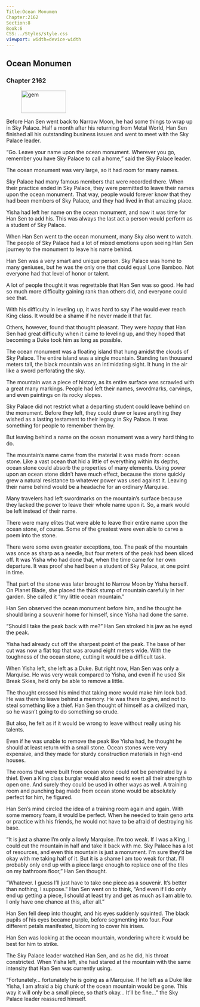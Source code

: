 ```yaml
---
Title:Ocean Monumen 
Chapter:2162 
Section:8 
Book:6 
CSS:../Styles/style.css 
viewport: width=device-width
---
```

  
## Ocean Monumen
### Chapter 2162
  
<figure>
	<img src="../Images/gem.gif" alt="gem" id="gem" width="120" height="60" />
</figure>
  

  
Before Han Sen went back to Narrow Moon, he had some things to wrap up in Sky Palace. Half a month after his returning from Metal World, Han Sen finished all his outstanding business issues and went to meet with the Sky Palace leader.

“Go. Leave your name upon the ocean monument. Wherever you go, remember you have Sky Palace to call a home,” said the Sky Palace leader.

The ocean monument was very large, so it had room for many names.

Sky Palace had many famous members that were recorded there. When their practice ended in Sky Palace, they were permitted to leave their names upon the ocean monument. That way, people would forever know that they had been members of Sky Palace, and they had lived in that amazing place.

Yisha had left her name on the ocean monument, and now it was time for Han Sen to add his. This was always the last act a person would perform as a student of Sky Palace.

When Han Sen went to the ocean monument, many Sky also went to watch. The people of Sky Palace had a lot of mixed emotions upon seeing Han Sen journey to the monument to leave his name behind.

Han Sen was a very smart and unique person. Sky Palace was home to many geniuses, but he was the only one that could equal Lone Bamboo. Not everyone had that level of honor or talent.

A lot of people thought it was regrettable that Han Sen was so good. He had so much more difficulty gaining rank than others did, and everyone could see that.

With his difficulty in leveling up, it was hard to say if he would ever reach King class. It would be a shame if he never made it that far.

Others, however, found that thought pleasant. They were happy that Han Sen had great difficulty when it came to leveling up, and they hoped that becoming a Duke took him as long as possible.

The ocean monument was a floating island that hung amidst the clouds of Sky Palace. The entire island was a single mountain. Standing ten thousand meters tall, the black mountain was an intimidating sight. It hung in the air like a sword perforating the sky.

The mountain was a piece of history, as its entire surface was scrawled with a great many markings. People had left their names, swordmarks, carvings, and even paintings on its rocky slopes.

Sky Palace did not restrict what a departing student could leave behind on the monument. Before they left, they could draw or leave anything they wished as a lasting testament to their legacy in Sky Palace. It was something for people to remember them by.

But leaving behind a name on the ocean monument was a very hard thing to do.

The mountain’s name came from the material it was made from: ocean stone. Like a vast ocean that hid a little of everything within its depths, ocean stone could absorb the properties of many elements. Using power upon an ocean stone didn’t have much effect, because the stone quickly grew a natural resistance to whatever power was used against it. Leaving their name behind would be a headache for an ordinary Marquise.

Many travelers had left swordmarks on the mountain’s surface because they lacked the power to leave their whole name upon it. So, a mark would be left instead of their name.

There were many elites that were able to leave their entire name upon the ocean stone, of course. Some of the greatest were even able to carve a poem into the stone.

There were some even greater exceptions, too. The peak of the mountain was once as sharp as a needle, but four meters of the peak had been sliced off. It was Yisha who had done that, when the time came for her own departure. It was proof she had been a student of Sky Palace, at one point in time.

That part of the stone was later brought to Narrow Moon by Yisha herself. On Planet Blade, she placed the thick stump of mountain carefully in her garden. She called it “my little ocean mountain.”

Han Sen observed the ocean monument before him, and he thought he should bring a souvenir home for himself, since Yisha had done the same.

“Should I take the peak back with me?” Han Sen stroked his jaw as he eyed the peak.

Yisha had already cut off the sharpest point of the peak. The base of her cut was now a flat top that was around eight meters wide. With the toughness of the ocean stone, cutting it would be a difficult task.

When Yisha left, she left as a Duke. But right now, Han Sen was only a Marquise. He was very weak compared to Yisha, and even if he used Six Break Skies, he’d only be able to remove a little.

The thought crossed his mind that taking more would make him look bad. He was there to leave behind a memory. He was there to give, and not to steal something like a thief. Han Sen thought of himself as a civilized man, so he wasn’t going to do something so crude.

But also, he felt as if it would be wrong to leave without really using his talents.

Even if he was unable to remove the peak like Yisha had, he thought he should at least return with a small stone. Ocean stones were very expensive, and they made for sturdy construction materials in high-end houses.

The rooms that were built from ocean stone could not be penetrated by a thief. Even a King class burglar would also need to exert all their strength to open one. And surely they could be used in other ways as well. A training room and punching bag made from ocean stone would be absolutely perfect for him, he figured.

Han Sen’s mind circled the idea of a training room again and again. With some memory foam, it would be perfect. When he needed to train geno arts or practice with his friends, he would not have to be afraid of destroying his base.

“It is just a shame I’m only a lowly Marquise. I’m too weak. If I was a King, I could cut the mountain in half and take it back with me. Sky Palace has a lot of resources, and even this mountain is just a monument. I’m sure they’d be okay with me taking half of it. But it is a shame I am too weak for that. I’ll probably only end up with a piece large enough to replace one of the tiles on my bathroom floor,” Han Sen thought.

“Whatever. I guess I’ll just have to take one piece as a souvenir. It’s better than nothing, I suppose.” Han Sen went on to think, “And even if I do only end up getting a piece, I should at least try and get as much as I am able to. I only have one chance at this, after all.”

Han Sen fell deep into thought, and his eyes suddenly squinted. The black pupils of his eyes became purple, before segmenting into four. Four different petals manifested, blooming to cover his irises.

Han Sen was looking at the ocean mountain, wondering where it would be best for him to strike.

The Sky Palace leader watched Han Sen, and as he did, his throat constricted. When Yisha left, she had stared at the mountain with the same intensity that Han Sen was currently using.

“Fortunately… fortunately he is going as a Marquise. If he left as a Duke like Yisha, I am afraid a big chunk of the ocean mountain would be gone. This way it will only be a small piece, so that’s okay… It’ll be fine…” the Sky Palace leader reassured himself.